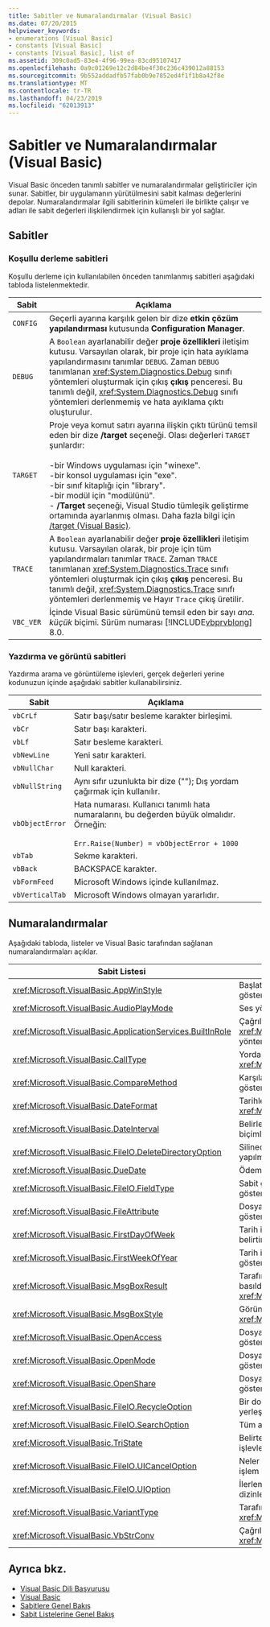 ```yaml
---
title: Sabitler ve Numaralandırmalar (Visual Basic)
ms.date: 07/20/2015
helpviewer_keywords:
- enumerations [Visual Basic]
- constants [Visual Basic]
- constants [Visual Basic], list of
ms.assetid: 309c0ad5-83e4-4f96-99ea-83cd95107417
ms.openlocfilehash: 0a9c01269e12c2d84be4f30c236c439012a88153
ms.sourcegitcommit: 9b552addadfb57fab0b9e7852ed4f1f1b8a42f8e
ms.translationtype: MT
ms.contentlocale: tr-TR
ms.lasthandoff: 04/23/2019
ms.locfileid: "62013913"
---
```

# <a name="constants-and-enumerations-visual-basic"></a>Sabitler ve Numaralandırmalar (Visual Basic)
Visual Basic önceden tanımlı sabitler ve numaralandırmalar geliştiriciler için sunar. Sabitler, bir uygulamanın yürütülmesini sabit kalması değerlerini depolar. Numaralandırmalar ilgili sabitlerinin kümeleri ile birlikte çalışır ve adları ile sabit değerleri ilişkilendirmek için kullanışlı bir yol sağlar.  
  
## <a name="constants"></a>Sabitler  
  
### <a name="conditional-compilation-constants"></a>Koşullu derleme sabitleri  
 Koşullu derleme için kullanılabilen önceden tanımlanmış sabitleri aşağıdaki tabloda listelenmektedir.  
  
|**Sabit**|**Açıklama**|  
|---|---|  
|`CONFIG`|Geçerli ayarına karşılık gelen bir dize **etkin çözüm yapılandırması** kutusunda **Configuration Manager**.|  
|`DEBUG`|A `Boolean` ayarlanabilir değer **proje özellikleri** iletişim kutusu. Varsayılan olarak, bir proje için hata ayıklama yapılandırmasını tanımlar `DEBUG`. Zaman `DEBUG` tanımlanan <xref:System.Diagnostics.Debug> sınıfı yöntemleri oluşturmak için çıkış **çıkış** penceresi. Bu tanımlı değil, <xref:System.Diagnostics.Debug> sınıfı yöntemleri derlenmemiş ve hata ayıklama çıktı oluşturulur.|  
|`TARGET`|Proje veya komut satırı ayarına ilişkin çıktı türünü temsil eden bir dize **/target** seçeneği. Olası değerleri `TARGET` şunlardır:<br /><br /> -bir Windows uygulaması için "winexe".<br />-bir konsol uygulaması için "exe".<br />-bir sınıf kitaplığı için "library".<br />-bir modül için "modülünü".<br />- **/Target** seçeneği, Visual Studio tümleşik geliştirme ortamında ayarlanmış olması. Daha fazla bilgi için [/target (Visual Basic)](../../visual-basic/reference/command-line-compiler/target.md).|  
|`TRACE`|A `Boolean` ayarlanabilir değer **proje özellikleri** iletişim kutusu. Varsayılan olarak, bir proje için tüm yapılandırmaları tanımlar `TRACE`. Zaman `TRACE` tanımlanan <xref:System.Diagnostics.Trace> sınıfı yöntemleri oluşturmak için çıkış **çıkış** penceresi. Bu tanımlı değil, <xref:System.Diagnostics.Trace> sınıfı yöntemleri derlenmemiş ve Hayır `Trace` çıkış üretilir.|  
|`VBC_VER`|İçinde Visual Basic sürümünü temsil eden bir sayı *ana*. *küçük* biçimi. Sürüm numarası [!INCLUDE[vbprvblong](~/includes/vbprvblong-md.md)] 8.0.|  
  
### <a name="print-and-display-constants"></a>Yazdırma ve görüntü sabitleri  
 Yazdırma arama ve görüntüleme işlevleri, gerçek değerleri yerine kodunuzun içinde aşağıdaki sabitler kullanabilirsiniz.  
  
|**Sabit**|**Açıklama**|  
|---|---|  
|`vbCrLf`|Satır başı/satır besleme karakter birleşimi.|  
|`vbCr`|Satır başı karakteri.|  
|`vbLf`|Satır besleme karakteri.|  
|`vbNewLine`|Yeni satır karakteri.|  
|`vbNullChar`|Null karakteri.|  
|`vbNullString`|Aynı sıfır uzunlukta bir dize (""); Dış yordam çağırmak için kullanılır.|  
|`vbObjectError`|Hata numarası. Kullanıcı tanımlı hata numaralarını, bu değerden büyük olmalıdır. Örneğin:<br /><br /> `Err.Raise(Number) = vbObjectError + 1000`|  
|`vbTab`|Sekme karakteri.|  
|`vbBack`|BACKSPACE karakter.|  
|`vbFormFeed`|Microsoft Windows içinde kullanılmaz.|  
|`vbVerticalTab`|Microsoft Windows olmayan yararlıdır.|  
  
## <a name="enumerations"></a>Numaralandırmalar  
 Aşağıdaki tabloda, listeler ve Visual Basic tarafından sağlanan numaralandırmaları açıklar.  
  
|Sabit Listesi|Açıklama|  
|---|---|  
|<xref:Microsoft.VisualBasic.AppWinStyle>|Başlatılan program için çağrılırken kullanılacak pencere stilini gösterir <xref:Microsoft.VisualBasic.Interaction.Shell%2A> işlevi.|  
|<xref:Microsoft.VisualBasic.AudioPlayMode>|Ses yöntemleri çağrılırken sesleri çalmak nasıl gösterir.|  
|<xref:Microsoft.VisualBasic.ApplicationServices.BuiltInRole>|Çağrılırken denetlemek için rol türünü gösterir <xref:Microsoft.VisualBasic.ApplicationServices.User.IsInRole%2A> yöntemi.|  
|<xref:Microsoft.VisualBasic.CallType>|Yordam çağrıldığında çağrılan türünü gösteren <xref:Microsoft.VisualBasic.Interaction.CallByName%2A> işlevi.|  
|<xref:Microsoft.VisualBasic.CompareMethod>|Karşılaştırma işlevleri çağırırken dizeleri karşılaştırmak nasıl gösterir.|  
|<xref:Microsoft.VisualBasic.DateFormat>|Tarihlerin nasıl görüntüleneceğini gösterir çağrılırken <xref:Microsoft.VisualBasic.Strings.FormatDateTime%2A> işlevi.|  
|<xref:Microsoft.VisualBasic.DateInterval>|Belirlemek ve tarih aralıklarını tarihle ilgili işlevler çağırırken biçimlendirmek nasıl gösterir.|  
|<xref:Microsoft.VisualBasic.FileIO.DeleteDirectoryOption>|Silinecek bir dizine dosyaları veya dizinleri içerdiğinde ne yapılması gerektiğini belirtir.|  
|<xref:Microsoft.VisualBasic.DueDate>|Ödemelerin ne zaman gösterir finansal yöntemleri çağrılırken.|  
|<xref:Microsoft.VisualBasic.FileIO.FieldType>|Sabit genişlikte metin alanları ayrılmış olup olmadığını veya gösterir.|  
|<xref:Microsoft.VisualBasic.FileAttribute>|Dosya erişimi işlevleri çağrılırken kullanılacak dosya öznitelikleri gösterir.|  
|<xref:Microsoft.VisualBasic.FirstDayOfWeek>|Tarih ile ilgili işlevler ararken kullanmak için haftanın ilk gününü belirtir.|  
|<xref:Microsoft.VisualBasic.FirstWeekOfYear>|Tarih ile ilgili işlevler çağırırken kullanmak için yılın ilk haftası gösterir.|  
|<xref:Microsoft.VisualBasic.MsgBoxResult>|Tarafından döndürülen bir ileti kutusunda hangi düğmeye basıldığını belirtir <xref:Microsoft.VisualBasic.Interaction.MsgBox%2A> işlevi.|  
|<xref:Microsoft.VisualBasic.MsgBoxStyle>|Görüntülenecek düğmeleri çağırırken gösterir <xref:Microsoft.VisualBasic.Interaction.MsgBox%2A> işlevi.|  
|<xref:Microsoft.VisualBasic.OpenAccess>|Dosya erişimi işlevlerini çağırırken bir dosyayı açmaya nasıl gösterir.|  
|<xref:Microsoft.VisualBasic.OpenMode>|Dosya erişimi işlevlerini çağırırken bir dosyayı açmaya nasıl gösterir.|  
|<xref:Microsoft.VisualBasic.OpenShare>|Dosya erişimi işlevlerini çağırırken bir dosyayı açmaya nasıl gösterir.|  
|<xref:Microsoft.VisualBasic.FileIO.RecycleOption>|Bir dosya kalıcı olarak silinmiş veya Geri Dönüşüm Kutusu'na yerleştirilen belirtir.|  
|<xref:Microsoft.VisualBasic.FileIO.SearchOption>|Tüm arama belirtir ya da yalnızca en üst düzey dizinleri.|  
|<xref:Microsoft.VisualBasic.TriState>|Belirten bir `Boolean` değer veya varsayılan sayı biçimlendirme işlevlerini çağırırken olup kullanılmalıdır.|  
|<xref:Microsoft.VisualBasic.FileIO.UICancelOption>|Neler olması gerektiğini belirtir. kullanıcı tıklarsa Bitti **iptal** bir işlem sırasında.|  
|<xref:Microsoft.VisualBasic.FileIO.UIOption>|İlerleme iletişim kutusu, kopyalama, silme veya dosyaları veya dizinleri taşıma gösterilip gösterilmeyeceğini belirtir.|  
|<xref:Microsoft.VisualBasic.VariantType>|Tarafından döndürülen bir değişken nesne türünü gösteren <xref:Microsoft.VisualBasic.Information.VarType%2A> işlevi.|  
|<xref:Microsoft.VisualBasic.VbStrConv>|Çağrılırken gerçekleştirmek için dönüştürme türünü belirten <xref:Microsoft.VisualBasic.Strings.StrConv%2A> işlevi.|  
  
## <a name="see-also"></a>Ayrıca bkz.

- [Visual Basic Dili Başvurusu](../../visual-basic/language-reference/index.md)
- [Visual Basic](../../visual-basic/index.md)
- [Sabitlere Genel Bakış](../../visual-basic/programming-guide/language-features/constants-enums/constants-overview.md)
- [Sabit Listelerine Genel Bakış](../../visual-basic/programming-guide/language-features/constants-enums/enumerations-overview.md)
